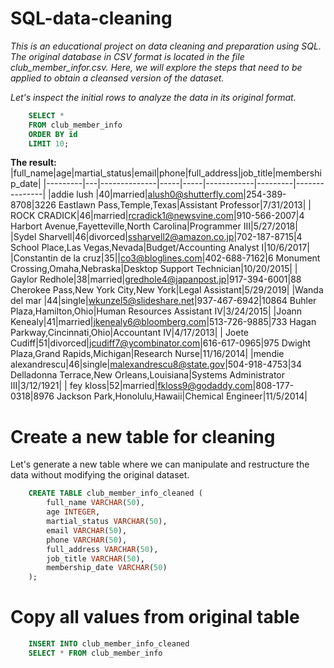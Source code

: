 # SQL-data-cleaning
_This is an educational project on data cleaning and preparation using SQL. The original database in CSV format is located in the file club_member_infor.csv. Here, we will explore the steps that need to be applied to obtain a cleansed version of the dataset._

_Let's inspect the initial rows to analyze the data in its original format._

```sql
    SELECT *
    FROM club_member_info
    ORDER BY id
    LIMIT 10;
```

**The result:**
|full_name|age|martial_status|email|phone|full_address|job_title|membership_date|
|---------|---|--------------|-----|-----|------------|---------|---------------|
|addie lush
|40|married|alush0@shutterfly.com|254-389-8708|3226 Eastlawn Pass,Temple,Texas|Assistant Professor|7/31/2013|
|      ROCK CRADICK|46|married|rcradick1@newsvine.com|910-566-2007|4 Harbort Avenue,Fayetteville,North Carolina|Programmer III|5/27/2018|
|Sydel Sharvell|46|divorced|ssharvell2@amazon.co.jp|702-187-8715|4 School Place,Las Vegas,Nevada|Budget/Accounting Analyst I|10/6/2017|
|Constantin de la cruz|35||co3@bloglines.com|402-688-7162|6 Monument Crossing,Omaha,Nebraska|Desktop Support Technician|10/20/2015|
|  Gaylor Redhole|38|married|gredhole4@japanpost.jp|917-394-6001|88 Cherokee Pass,New York City,New York|Legal Assistant|5/29/2019|
|Wanda del mar       |44|single|wkunzel5@slideshare.net|937-467-6942|10864 Buhler Plaza,Hamilton,Ohio|Human Resources Assistant IV|3/24/2015|
|Joann Kenealy|41|married|jkenealy6@bloomberg.com|513-726-9885|733 Hagan Parkway,Cincinnati,Ohio|Accountant IV|4/17/2013|
|   Joete Cudiff|51|divorced|jcudiff7@ycombinator.com|616-617-0965|975 Dwight Plaza,Grand Rapids,Michigan|Research Nurse|11/16/2014|
|mendie alexandrescu|46|single|malexandrescu8@state.gov|504-918-4753|34 Delladonna Terrace,New Orleans,Louisiana|Systems Administrator III|3/12/1921|
| fey kloss|52|married|fkloss9@godaddy.com|808-177-0318|8976 Jackson Park,Honolulu,Hawaii|Chemical Engineer|11/5/2014|

# Create a new table for cleaning

Let's generate a new table where we can manipulate and restructure the data without modifying the original dataset.

```sql
    CREATE TABLE club_member_info_cleaned (
	    full_name VARCHAR(50),
	    age INTEGER,
	    martial_status VARCHAR(50),
	    email VARCHAR(50),
	    phone VARCHAR(50),
	    full_address VARCHAR(50),
	    job_title VARCHAR(50),
	    membership_date VARCHAR(50)
    );
```

# Copy all values from original table

```sql
    INSERT INTO club_member_info_cleaned
    SELECT * FROM club_member_info
```

